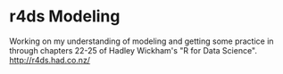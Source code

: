 # r4ds Modeling

Working on my understanding of modeling and getting some practice in through chapters 22-25 of Hadley Wickham's
"R for Data Science". http://r4ds.had.co.nz/